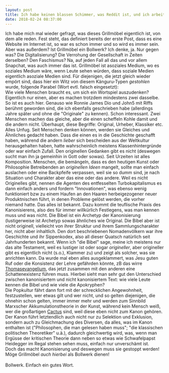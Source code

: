 ```yaml
---
layout: post
title: Ich habe keinen blassen Schimmer, was Reddit ist, und ich arbeite mit allen Mitteln daran, dass das so bleibt
date: 2018-02-24 08:37:00
---
```


Ich habe mich mal wieder gefragt, was dieses Grillmöbel eigentlich ist, von dem alle reden. Fest steht, das definiert bereits der erste Post, dass es eine Website im Internet ist, so war es schon immer und so wird es immer sein.
Aber was außerdem? Ist Grillmöbel ein Bollwerk? Ich denke, ja. Nur gegen was? Die Digitalisierung? Die Verrohung der Gesellschaft in Zeiten derselben? Den Faschismus? Na, auf jeden Fall all das und 
vor allem Snapchat, was auch immer das ist. Grillmöbel ist asoziales Medium, wo es soziales Medium wäre, wenn Leute sehen würden, dass soziale Medien eigentlich asoziale Medien sind. Für diejenigen, die jetzt gleich wieder
empört sind, dass hier ein Witz von diesem Känguru-Typen *gestohlen* wurde, folgende Parabel (Wort evtl. falsch eingesetzt): <br>
Wie viele Menschen braucht es, um sich ein Wortspiel auszudenken? Eigentlich nur einen, aber es machen trotzdem mindestens zwei dasselbe.<br>
So ist es auch hier. Genauso wie Ronnie James Dio und John5 mit Riffs berühmt geworden sind, die ich ebenfalls geschrieben habe (allerdings Jahre später und ohne die "Originale" zu kennen). Schon interessant. 
Zwei Menschen machen das gleiche, aber die einen scheffeln Kohle damit und die andern nicht. Überhaupt, diese Begriffe: Original, Urheber, Klassiker etc. Alles Unfug. Seit Menschen denken können, werden sie 
Gleiches und Ähnliches gedacht haben. Dass die einen es in die Geschichte geschafft haben, während die andern *lieber* sich bescheiden aus der Weltkultur herausgehalten haben, hatte wahrscheinlich meistens Klassenhintergründe
oder war einfach Zufall. Den originellen Gedanken gibt es nicht (deswegen sucht man ihn ja gemeinhin in Gott oder sowas). Seit Urzeiten ist alles Komposition. Menschen, die bemängeln, dass es den heutigen Kunst oder
Philosophie Betreibenden an *originellen Ideen* mangelt, sollte man einfach auslachen oder eine Backpfeife verpassen, weil sie so dumm sind, je nach Situation und Charakter aber das eine oder das andere.
Weil es nicht Originelles gibt, nennen die Agenten des entfesselten Turbokapitalismus es dann einfach anders und fordern "Innovationen", was ebenso wenig funktioniert bzw zu einem Haufen an den Haaren herbeigezogener
neuer Produktnischen führt, in denen Probleme gelöst werden, die vorher niemand hatte. Das alles ist bekannt. Dazu kommt die teuflische Praxis des Kanonisierens, also des für immer willkürlich Festlegens,
was man kennen muss und was nicht. Die Bibel ist ein Archetyp der Kanonisierung (lustigerweise ist Archetyp sowas ähnliches wie Original. Die Bibel aber ist nicht originell, vielleicht von ihrer Struktur und ihrem 
Sammlungscharakter her, nicht aber inhaltlich. Den dort beschriebenen Nomadenvölkern war ihre Geschichte und ihr Sippenkodex, also all dieser Quatsch natürlich seit Jahrhunderten bekannt. Wenn ich "die Bibel" sage,
meine ich meistens nur das alte Testament, weil es lustiger ist oder sogar *origineller*, aber origineller gibt es eigentlich nicht (s.o.), Klammer zu) und zeigt als solcher, was sie anrichten kann. Da wurde mal eben alles
ausgeklammert, was Jesu guten Ruf oder die Konsistenz der Lehre gefährden könnte, zB das wirre [Thomasevangelium](http://www.puramaryam.de/thomasevangelium.html), das jetzt zusammen mit den anderen eine Schattenexistenz führen muss.
Hierbei sieht man sehr gut den Unterschied zwischen kanonisiertem und nicht kanonisiertem Text: wie viele Leute kennen die Bibel und wie viele die Apokryphen?<br>
Die Popkultur fährt dann fort mit der schrecklichen Angewohnheit, festzustellen, wer etwas gilt und wer nicht, und so gelten diejenigen, die ohnehin schon gelten, immer immer mehr und werden zum Sinnbild Marxscher Akkumulationstheorie
in der Kunst, während kein Mensch weiß, wer die großartigen [Cactus](https://www.youtube.com/watch?v=XEhVLcelDMQ) sind, weil diese eben nicht zum Kanon gehören.<br>
Der Kanon führt letztendlich auch nicht nur zu Selektion und Exklusion, sondern auch zu Gleichmachung des Diversen, da alles, was im Kanon enthalten ist ("Philosophen, die man gelesen haben muss"; "die klassischen politischen Theoretiker" u.ä.),
dadurch gleichwertig wird, was, wenn man Ergüsse der kritischen Theorie dann neben so etwas wie Schwafelpapst Heidegger im Regal stehen sehen muss, einfach nur unverschämt ist.<br>
Doch das macht Kanonisierung und deswegen muss sie gestoppt werden! Möge Grillmöbel *auch hierbei* als Bollwerk dienen!
<br><br>
Bollwerk. Einfach ein gutes Wort. 
